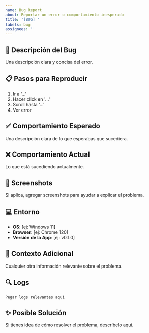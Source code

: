 ```yaml
---
name: Bug Report
about: Reportar un error o comportamiento inesperado
title: '[BUG] '
labels: bug
assignees: ''
---
```


## 🐛 Descripción del Bug

Una descripción clara y concisa del error.

## 📋 Pasos para Reproducir

1. Ir a '...'
2. Hacer click en '...'
3. Scroll hasta '...'
4. Ver error

## ✅ Comportamiento Esperado

Una descripción clara de lo que esperabas que sucediera.

## ❌ Comportamiento Actual

Lo que está sucediendo actualmente.

## 📸 Screenshots

Si aplica, agregar screenshots para ayudar a explicar el problema.

## 💻 Entorno

- **OS**: [ej: Windows 11]
- **Browser**: [ej: Chrome 120]
- **Versión de la App**: [ej: v0.1.0]

## 📝 Contexto Adicional

Cualquier otra información relevante sobre el problema.

## 🔍 Logs

```
Pegar logs relevantes aquí
```

## ✨ Posible Solución

Si tienes idea de cómo resolver el problema, descríbelo aquí.

